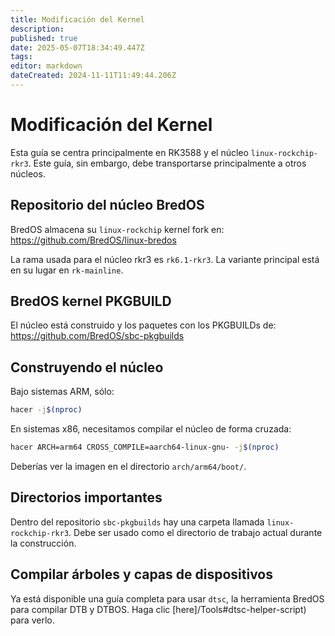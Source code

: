 ```yaml
---
title: Modificación del Kernel
description:
published: true
date: 2025-05-07T18:34:49.447Z
tags:
editor: markdown
dateCreated: 2024-11-11T11:49:44.206Z
---
```


# Modificación del Kernel

Esta guía se centra principalmente en RK3588 y el núcleo `linux-rockchip-rkr3`.
Este guía, sin embargo, debe transportarse principalmente a otros núcleos.

## Repositorio del núcleo BredOS

BredOS almacena su `linux-rockchip` kernel fork en:
https://github.com/BredOS/linux-bredos

La rama usada para el núcleo rkr3 es `rk6.1-rkr3`.
La variante principal está en su lugar en `rk-mainline`.

## BredOS kernel PKGBUILD

El núcleo está construido y los paquetes con los PKGBUILDs de:
https://github.com/BredOS/sbc-pkgbuilds

## Construyendo el núcleo

Bajo sistemas ARM, sólo:

```bash
hacer -j$(nproc)
```

En sistemas x86, necesitamos compilar el núcleo de forma cruzada:

```bash
hacer ARCH=arm64 CROSS_COMPILE=aarch64-linux-gnu- -j$(nproc)
```

Deberías ver la imagen en el directorio `arch/arm64/boot/`.

## Directorios importantes

Dentro del repositorio `sbc-pkgbuilds` hay una carpeta llamada `linux-rockchip-rkr3`.
Debe ser usado como el directorio de trabajo actual durante la construcción.

## Compilar árboles y capas de dispositivos

Ya está disponible una guía completa para usar `dtsc`, la herramienta BredOS para compilar DTB y DTBOS.
Haga clic [here]/Tools#dtsc-helper-script) para verlo.